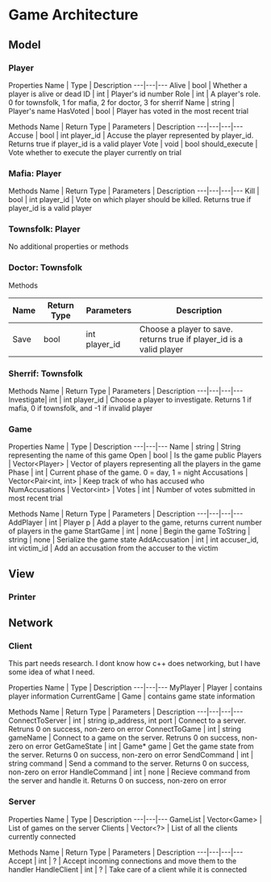 
# Game Architecture

## Model

### Player

Properties
Name | Type | Description
---|---|---
Alive | bool | Whether a player is alive or dead
ID | int | Player's id number
Role | int | A player's role. 0 for townsfolk, 1 for mafia, 2 for doctor, 3 for sherrif
Name | string | Player's name
HasVoted | bool | Player has voted in the most recent trial

Methods
Name | Return Type | Parameters | Description
---|---|---|---
Accuse | bool | int player_id | Accuse the player represented by player_id. Returns true if player_id is a valid player
Vote | void | bool should_execute | Vote whether to execute the player currently on trial

### Mafia: Player

Methods
Name | Return Type | Parameters | Description
---|---|---|---
Kill | bool | int player_id | Vote on which player should be killed. Returns true if player_id is a valid player

### Townsfolk: Player

No additional properties or methods

### Doctor: Townsfolk

Methods

Name | Return Type | Parameters | Description
---|---|---|---
Save | bool | int player_id | Choose a player to save. returns true if player_id is a valid player

### Sherrif: Townsfolk

Methods
Name | Return Type | Parameters | Description
---|---|---|---
Investigate| int | int player_id | Choose a player to investigate. Returns 1 if mafia, 0 if townsfolk, and -1 if invalid player

### Game

Properties
Name | Type | Description
---|---|---
Name | string | String representing the name of this game
Open | bool | Is the game public
Players | Vector<<n>Player> | Vector of players representing all the players in the game
Phase | int | Current phase of the game. 0 = day, 1 = night
Accusations | Vector<<e>Pair<<n>int, int> | Keep track of who has accused who
NumAccusations | Vector<<n>int> | 
Votes | int | Number of votes submitted in most recent trial

Methods
Name | Return Type | Parameters | Description
---|---|---|---
AddPlayer | int | Player p | Add a player to the game, returns current number of players in the game
StartGame | int | none | Begin the game
ToString | string | none | Serialize the game state
AddAccusation | int | int accuser_id, int victim_id | Add an accusation from the accuser to the victim


## View

### Printer




## Network

### Client

This part needs research. I dont know how c++ does networking, but I have some idea of what I need.

Properties
Name | Type | Description
---|---|---
MyPlayer | Player | contains player information
CurrentGame | Game | contains game state information

Methods
Name | Return Type | Parameters | Description
---|---|---|---
ConnectToServer | int | string ip_address, int port | Connect to a server. Retruns 0 on success, non-zero on error 
ConnectToGame | int | string gameName | Connect to a game on the server. Retruns 0 on success, non-zero on error
GetGameState | int | Game* game | Get the game state from the server. Returns 0 on success, non-zero on error
SendCommand | int | string command | Send a command to the server. Returns 0 on success, non-zero on error
HandleCommand | int | none | Recieve command from the server and handle it. Returns 0 on success, non-zero on error

### Server

Properties
Name | Type | Description
---|---|---
GameList | Vector<<n>Game> | List of games on the server
Clients | Vector<<n>?> | List of all the clients currently connected



Methods
Name | Return Type | Parameters | Description
---|---|---|---
Accept | int | ? | Accept incoming connections and move them to the handler
HandleClient | int | ? | Take care of a client while it is connected
